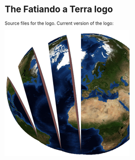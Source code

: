 # The Fatiando a Terra logo

Source files for the logo.
Current version of the logo:

![The logo](https://raw.githubusercontent.com/fatiando/logo/master/fatiando-logo.png)
